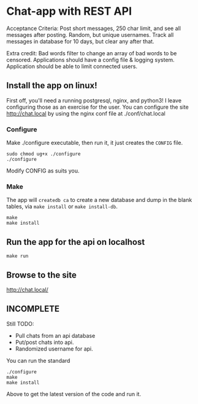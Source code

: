 # Chat-app with REST API


Acceptance Criteria:
Post short messages, 250 char limit, and see all messages after posting.
Random, but unique usernames.
Track all messages in database for 10 days, but clear any after that.

Extra credit:
Bad words filter to change an array of bad words to be censored.
Applications should have a config file & logging system.
Application should be able to limit connected users.

## Install the app on linux!

First off, you'll need a running postgresql, nginx, and python3!
I leave configuring those as an exercise for the user.
You can configure the site http://chat.local by using the nginx conf file at ./conf/chat.local


### Configure

Make ./configure executable, then run it, it just creates the `CONFIG` file.

    sudo chmod ug+x ./configure
    ./configure

Modify CONFIG as suits you.

### Make


The app will `createdb ca` to create a new database and dump in the blank tables, via `make install` or `make install-db`.

    make
    make install


## Run the app for the api on localhost

    make run

## Browse to the site

http://chat.local/

## INCOMPLETE

Still TODO:
- Pull chats from an api database
- Put/post chats into api.
- Randomized username for api.

You can run the standard

    ./configure
    make
    make install

Above to get the latest version of the code and run it.



